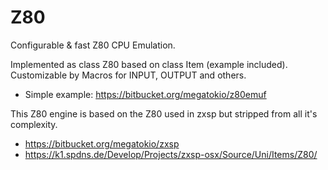 # Z80

Configurable & fast Z80 CPU Emulation.

Implemented as class Z80 based on class Item (example included). 
Customizable by Macros for INPUT, OUTPUT and others.
* Simple example: https://bitbucket.org/megatokio/z80emuf

This Z80 engine is based on the Z80 used in zxsp but stripped from all it's complexity.
* https://bitbucket.org/megatokio/zxsp 
* https://k1.spdns.de/Develop/Projects/zxsp-osx/Source/Uni/Items/Z80/ 
	
